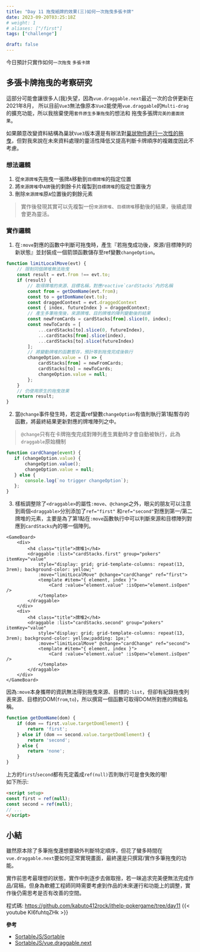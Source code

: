```yaml
---
title: "Day 11 拖曳紙牌的效果(三)如何一次拖曳多張卡牌"
date: 2023-09-20T03:25:18Z
# weight: 1
# aliases: ["/first"]
tags: ["challenge"]

draft: false
---
```


今日預計只實作如何`一次拖曳` `多張卡牌`

## 多張卡牌拖曳的考察研究
這部分可能會讓很多人(我)失望，因為`vue.draggable.next`最近一次的合併更新在2021年8月，
所以目前`Vue3`無法像原本`Vue2`能使用`vue.draggable`的`Multi-drag`的擴充功能，所以我捨棄使用`套件原生多筆拖曳`的想法和 拖曳多張牌`完美的畫面效果`。

如果願意改變資料結構為巢狀`Vue3`版本還是有辦法對[巢狀物件進行一次性的拖曳](https://sortablejs.github.io/vue.draggable.next/#/nested-example)，但對我來說在未來資料處理的靈活性降低又提高判斷卡牌順序的複雜度因此不考慮。

### 想法邏輯
1. 從`來源牌堆`先拖曳一張牌`A`移動到`目標牌堆`的指定位置
2. 將`來源牌堆`中`A牌`後的剩餘卡片複製到`目標牌堆`的指定位置後方
3. 刪除`來源牌堆`原`A`位置後的剩餘元素
> 實作後發現其實可以先複製一份`來源牌堆`、`目標牌堆`移動後的結果，後續處理會更為靈活。

### 實作邏輯
1. 在`:move`對應的函數中判斷可拖曳時，產生『若拖曳成功後，來源/目標陣列的新狀態』並封裝成一個箭頭函數儲存至ref變數`changeOption`。

```js
function limitLocalMove(evt) {
    // 限制同個牌堆無法拖曳
    const result = evt.from !== evt.to;
    if (result) {
        // 取得牌堆的來源、目標名稱，對應reactive`cardStacks`內的名稱
        const from = getDomName(evt.from);
        const to = getDomName(evt.to);
        const draggedContext = evt.draggedContext
        const { index, futureIndex } = draggedContext;
        // 產生多筆拖曳後，來源牌堆、目的牌堆的陣列變動後的結果
        const newFromCards = cardStacks[from].slice(0, index);
        const newToCards = [
            ...cardStacks[to].slice(0, futureIndex),
            ...cardStacks[from].slice(index),
            ...cardStacks[to].slice(futureIndex)
        ];
        // 將變動牌堆的函數暫存，預計等到拖曳完成後執行
        changeOption.value = () => {
            cardStacks[from] = newFromCards;
            cardStacks[to] = newToCards;
            changeOption.value = null;
        };
    }
    // 仍使用原生的拖曳效果
    return result;
}
```
2. 當`@change`事件發生時，若定義ref變數`changeOption`有值則執行第1點暫存的函數，將最終結果更新對應的牌堆陣列之中。
> `@change`只有在卡牌拖曳完成對陣列產生異動時才會自動被執行，此為`draggable`原始機制
 ```js
function cardChange(event) {
    if (changeOption.value) {
        changeOption.value();
        changeOption.value = null;
    } else {
        console.log(`no trigger changeOption`);
    };
}
```
3. 樣板調整除了`<draggable>`的屬性`:move`、`@change`之外，眼尖的朋友可以注意到兩個`<draggable>`分別添加了`ref="first"` 和`ref="second"`對應到第一/第二牌堆的元素，主要是為了第1點在`:move`函數執行中可以判斷來源和目標陣列對應到`cardStacks`內的哪一個陣列。
```vue
<GameBoard>
    <div>
        <h4 class="title">牌堆1</h4>
        <draggable :list="cardStacks.first" group="pokers" itemKey="value"
            style="display: grid; grid-template-columns: repeat(13, 3rem); background-color: yellow;"
            :move="limitLocalMove" @change="cardChange" ref="first">
            <template #item="{ element, index }">
                <Card :value="element.value" :isOpen="element.isOpen" />
            </template>
        </draggable>
    </div>
    <div>
        <h4 class="title">牌堆2</h4>
        <draggable :list="cardStacks.second" group="pokers" itemKey="value"
            style="display: grid; grid-template-columns: repeat(13, 3rem); background-color: yellow;padding: 1px;"
            :move="limitLocalMove" @change="cardChange" ref="second">
            <template #item="{ element, index }">
                <Card :value="element.value" :isOpen="element.isOpen" />
            </template>
        </draggable>
    </div>
</GameBoard>
```
因為`:move`本身攜帶的資訊無法得到拖曳來源、目標的`:list`，但卻有紀錄拖曳列表來源、目標的DOM(`from`,`to`)，所以撰寫一個函數可取得DOM所對應的牌組名稱。
```js
function getDomName(dom) {
    if (dom == first.value.targetDomElement) {
        return 'first';
    } else if (dom == second.value.targetDomElement) {
        return 'second';
    } else {
        return 'none';
    }
}
```
上方的`first`/`second`都有先定義成`ref(null)`否則執行可是會失敗的喔!  
如下所示:
```html
<script setup>
const first = ref(null); 
const second = ref(null);
// ...
</script>
```

## 小結
雖然原本除了多筆拖曳還想要額外判斷特定順序，但花了蠻多時間在`vue.draggable.next`要如何正常實現畫面，最終還是只撰寫/實作多筆拖曳的功能。

實作前思考最理想的狀態，實作中則逐步去做取捨，若一昧追求完美便無法完成作品/寫稿，但身為軟體工程師同時需要考慮到作品的未來運行和功能上的調整，實作後仍需思考是否有改善的空間。

程式碼: https://github.com/kabuto412rock/ithelp-pokergame/tree/day11
{{< youtube KI6fuhtqZHk >}}

**參考**
- [SortableJS/Sortable](https://github.com/SortableJS/Sortable#event-object-demo)
- [SortableJS/vue.draggable.next](https://github.com/SortableJS/vue.draggable.next)